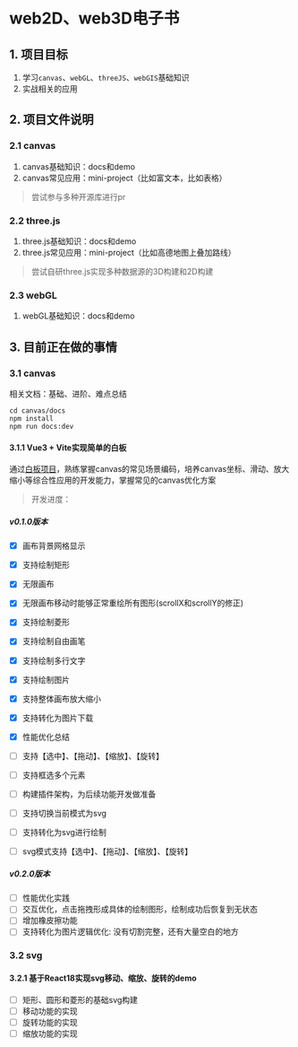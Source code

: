 # web2D、web3D电子书


## 1. 项目目标

1. 学习`canvas`、`webGL`、`threeJS`、`webGIS`基础知识
2. 实战相关的应用

## 2. 项目文件说明

### 2.1 canvas
1. canvas基础知识：docs和demo
2. canvas常见应用：mini-project（比如富文本，比如表格）
> 尝试参与多种开源库进行pr

### 2.2 three.js
1. three.js基础知识：docs和demo
2. three.js常见应用：mini-project（比如高德地图上叠加路线）
> 尝试自研three.js实现多种数据源的3D构建和2D构建

### 2.3 webGL
1. webGL基础知识：docs和demo


## 3. 目前正在做的事情

### 3.1 canvas

相关文档：基础、进阶、难点总结
```shell
cd canvas/docs 
npm install 
npm run docs:dev
```

#### 3.1.1 Vue3 + Vite实现简单的白板

通过[白板项目](https://github.com/wbccb/canvas-web3D/tree/main/canvas/mini-project/mini-whiteboard)，熟练掌握canvas的常见场景编码，培养canvas坐标、滑动、放大缩小等综合性应用的开发能力，掌握常见的canvas优化方案

> 开发进度：

##### v0.1.0版本
- [x]  画布背景网格显示
- [x]  支持绘制矩形
- [x]  无限画布
- [x]  无限画布移动时能够正常重绘所有图形(scrollX和scrollY的修正)
- [x]  支持绘制菱形
- [x]  支持绘制自由画笔
- [x]  支持绘制多行文字
- [x]  支持绘制图片
- [x]  支持整体画布放大缩小
- [x]  支持转化为图片下载
- [x]  性能优化总结
- [ ]  支持【选中】、【拖动】、【缩放】、【旋转】
- [ ]  支持框选多个元素
- [ ]  构建插件架构，为后续功能开发做准备
- [ ]  支持切换当前模式为svg
- [ ]  支持转化为svg进行绘制
- [ ]  svg模式支持【选中】、【拖动】、【缩放】、【旋转】


##### v0.2.0版本
- [ ]  性能优化实践
- [ ]  交互优化，点击拖拽形成具体的绘制图形，绘制成功后恢复到无状态
- [ ]  增加橡皮擦功能
- [ ]  支持转化为图片逻辑优化: 没有切割完整，还有大量空白的地方

### 3.2 svg

#### 3.2.1 基于React18实现svg移动、缩放、旋转的demo
- [ ]  矩形、圆形和菱形的基础svg构建
- [ ]  移动功能的实现
- [ ]  旋转功能的实现
- [ ]  缩放功能的实现